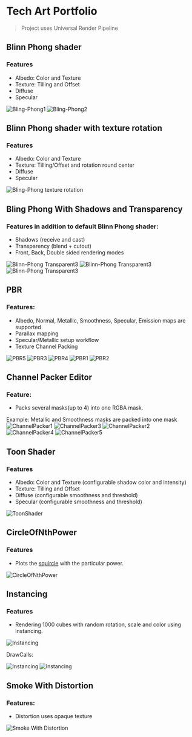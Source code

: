 ﻿# Tech Art Portfolio
>Project uses Universal Render Pipeline

## Blinn Phong shader
### Features
- Albedo: Color and Texture
- Texture: Tilling and Offset
- Diffuse
- Specular

![Bling-Phong1](./Screenshots/BlinnPhong1.jpg "Bling-Phong shader")
![Bling-Phong2](./Screenshots/BlinnPhong2.jpg "Bling-Phong shader")

## Blinn Phong shader with texture rotation
### Features
- Albedo: Color and Texture
- Texture: Tilling/Offset and rotation round center
- Diffuse
- Specular

![Bling-Phong texture rotation](./Screenshots/TextureRotation.gif "Texture rotation")

## Bling Phong With Shadows and Transparency
### Features in addition to default Blinn Phong shader:
- Shadows (receive and cast)
- Transparency (blend + cutout)
- Front, Back, Double sided rendering modes

![Blinn-Phong Transparent3](./Screenshots/BlinnPhongTransparent3.png)
![Blinn-Phong Transparent3](./Screenshots/BlinnPhongTransparent1.gif "Cutout transparency")
![Blinn-Phong Transparent3](./Screenshots/BlinnPhongTransparent2.gif "Blend transparency")

## PBR
### Features:
- Albedo, Normal, Metallic, Smoothness, Specular, Emission maps are supported
- Parallax mapping
- Specular/Metallic setup workflow
- Texture Channel Packing

![PBR5](./Screenshots/ParallaxMapping.gif)
![PBR3](./Screenshots/PBR3.png)
![PBR4](./Screenshots/PBR4.png)
![PBR1](./Screenshots/PBR1.png)
![PBR2](./Screenshots/PBR2.png)

## Channel Packer Editor
### Feature:
- Packs several masks(up to 4) into one RGBA mask.

Example: Metallic and Smoothness masks are packed into one mask
![ChannelPacker1](./Screenshots/ChannelPacker1.png "Editor")
![ChannelPacker3](./Screenshots/ChannelPacker3.png "Red Channel" )
![ChannelPacker2](./Screenshots/ChannelPacker2.png "Green Channel")
![ChannelPacker4](./Screenshots/ChannelPacker4.png "Blue Channel")
![ChannelPacker5](./Screenshots/ChannelPacker5.png "RGB Channel")

## Toon Shader
### Features
- Albedo: Color and Texture (configurable shadow color and intensity)
- Texture: Tilling and Offset
- Diffuse (configurable smoothness and threshold)
- Specular (configurable smoothness and threshold)

![ToonShader](Screenshots/ToonShader.gif)

## CircleOfNthPower
### Features
- Plots the [squircle](https://en.wikipedia.org/wiki/Squircle) with the particular power. 

![CircleOfNthPower](Screenshots/CircleOfNthPower.gif)

## Instancing
### Features
- Rendering 1000 cubes with random rotation, scale and color using instancing.

![Instancing](Screenshots/Instancing.jpg)

DrawCalls:

![Instancing](Screenshots/Instancing_DrawCall1.jpg)
![Instancing](Screenshots/Instancing_DrawCall2.jpg)

## Smoke With Distortion
### Features:
- Distortion uses opaque texture

![Smoke With Distortion](Screenshots/SmokeWithDistortion.gif)